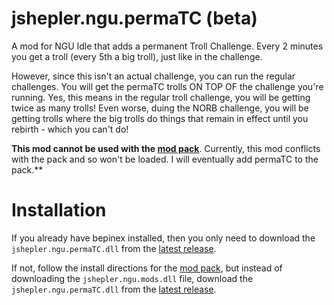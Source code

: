 # jshepler.ngu.permaTC (beta)

A mod for NGU Idle that adds a permanent Troll Challenge. Every 2 minutes you get a troll (every 5th a big troll), just like in the challenge.

However, since this isn't an actual challenge, you can run the regular challenges. You will get the permaTC trolls ON TOP OF the challenge you're running. Yes, this means in the regular troll challenge, you will be getting twice as many trolls! Even worse, duing the NORB challenge, you will be getting trolls where the big trolls do things that remain in effect until you rebirth - which you can't do!

**This mod cannot be used with the [mod pack](https://github.com/jshepler/jshepler.ngu.mods)**. Currently, this mod conflicts with the pack and so won't be loaded. I will eventually add permaTC to the pack.**

# Installation

If you already have bepinex installed, then you only need to download the `jshepler.ngu.permaTC.dll` from the [latest release](https://github.com/jshepler/jshepler.ngu.permaTC/releases/latest).

If not, follow the install directions for the [mod pack](https://github.com/jshepler/jshepler.ngu.mods), but instead of downloading the `jshepler.ngu.mods.dll` file, download the `jshepler.ngu.permaTC.dll` from the [latest release](https://github.com/jshepler/jshepler.ngu.permaTC/releases/latest).
